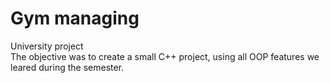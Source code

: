 # Gym managing<br/>
University project<br/>
The objective was to create a small C++ project, using all OOP features we leared during the semester.<br/>
